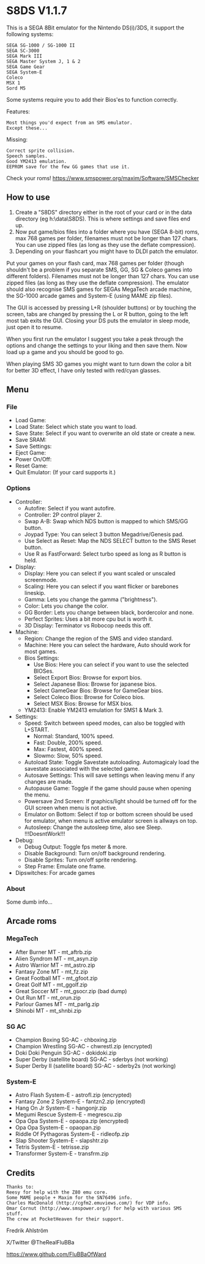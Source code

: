 # S8DS V1.1.7

This is a SEGA 8Bit emulator for the Nintendo DS(i)/3DS, it support the following systems:

	SEGA SG-1000 / SG-1000 II
	SEGA SC-3000
	SEGA Mark III
	SEGA Master System J, 1 & 2
	SEGA Game Gear
	SEGA System-E
	Coleco
	MSX 1
	Sord M5

Some systems require you to add their Bios'es to function correctly.

Features:

	Most things you'd expect from an SMS emulator.
	Except these...

Missing:

	Correct sprite collision.
	Speech samples.
	Good YM2413 emulation.
	EEPROM save for the few GG games that use it.

Check your roms!
https://www.smspower.org/maxim/Software/SMSChecker

## How to use

1. Create a "S8DS" directory either in the root of your card or in the data
 directory (eg h:\data\S8DS). This is where settings and save files end up.
2. Now put game/bios files into a folder where you have (SEGA 8-bit) roms, max
 768 games per folder, filenames must not be longer than 127 chars. You can use
 zipped files (as long as they use the deflate compression).
3. Depending on your flashcart you might have to DLDI patch the emulator.

Put your games on your flash card, max 768 games per folder (though shouldn't
be a problem if you separate SMS, GG, SG & Coleco games into different
folders). Filenames must not be longer than 127 chars. You can use zipped
files (as long as they use the deflate compression). The emulator should also
recognise SMS games for SEGAs MegaTech arcade machine, the SG-1000 arcade
games and System-E (using MAME zip files).

The GUI is accessed by pressing L+R (shoulder buttons) or by touching the
screen, tabs are changed by pressing the L or R button, going to the left most
tab exits the GUI. Closing your DS puts the emulator in sleep mode, just open
it to resume.

When you first run the emulator I suggest you take a peak through the options
and change the settings to your liking and then save them.
Now load up a game and you should be good to go.

When playing SMS 3D games you might want to turn down the color a bit for
better 3D effect, I have only tested with red/cyan glasses.

## Menu

### File

* Load Game:
* Load State: Select which state you want to load.
* Save State: Select if you want to overwrite an old state or create a new.
* Save SRAM:
* Save Settings:
* Eject Game:
* Power On/Off:
* Reset Game:
* Quit Emulator: (If your card supports it.)

### Options

* Controller:
  * Autofire: Select if you want autofire.
  * Controller: 2P control player 2.
  * Swap A-B: Swap which NDS button is mapped to which SMS/GG button.
  * Joypad Type: You can select 3 button Megadrive/Genesis pad.
  * Use Select as Reset: Map the NDS SELECT button to the SMS Reset button.
  * Use R as FastForward: Select turbo speed as long as R button is held.
* Display:
  * Display: Here you can select if you want scaled or unscaled screenmode.
  * Scaling: Here you can select if you want flicker or barebones lineskip.
  * Gamma: Lets you change the gamma ("brightness").
  * Color: Lets you change the color.
  * GG Border: Lets you change between black, bordercolor and none.
  * Perfect Sprites: Uses a bit more cpu but is worth it.
  * 3D Display: Terminator vs Robocop needs this off.
* Machine:
  * Region: Change the region of the SMS and video standard.
  * Machine: Here you can select the hardware, Auto should work for most games.
  * Bios Settings:
    * Use Bios: Here you can select if you want to use the selected BIOSes.
    * Select Export Bios: Browse for export bios.
    * Select Japanese Bios: Browse for japanese bios.
    * Select GameGear Bios: Browse for GameGear bios.
    * Select Coleco Bios: Browse for Coleco bios.
    * Select MSX Bios: Browse for MSX bios.
  * YM2413: Enable YM2413 emulation for SMS1 & Mark 3.
* Settings:
  * Speed: Switch between speed modes, can also be toggled with L+START.
    * Normal: Standard, 100% speed.
    * Fast: Double, 200% speed.
    * Max: Fastest, 400% speed.
    * Slowmo: Slow, 50% speed.
  * Autoload State: Toggle Savestate autoloading. Automagicaly load the
   savestate associated with the selected game.
  * Autosave Settings: This will save settings when leaving menu if any
   changes are made.
  * Autopause Game: Toggle if the game should pause when opening the menu.
  * Powersave 2nd Screen: If graphics/light should be turned off for the GUI
   screen when menu is not active.
  * Emulator on Bottom: Select if top or bottom screen should be used for
   emulator, when menu is active emulator screen is allways on top.
  * Autosleep: Change the autosleep time, also see Sleep. !!!DoesntWork!!!
* Debug:
  * Debug Output: Toggle fps meter & more.
  * Disable Background: Turn on/off background rendering.
  * Disable Sprites: Turn on/off sprite rendering.
  * Step Frame: Emulate one frame.
* Dipswitches: For arcade games

### About

Some dumb info...

## Arcade roms

### MegaTech

* After Burner MT - mt_aftrb.zip
* Alien Syndrom MT - mt_asyn.zip
* Astro Warrior MT - mt_astro.zip
* Fantasy Zone MT - mt_fz.zip
* Great Football MT - mt_gfoot.zip
* Great Golf MT - mt_ggolf.zip
* Great Soccer MT - mt_gsocr.zip (bad dump)
* Out Run MT - mt_orun.zip
* Parlour Games MT - mt_parlg.zip
* Shinobi MT - mt_shnbi.zip

### SG AC

* Champion Boxing SG-AC - chboxing.zip
* Champion Wrestling SG-AC - chwrestl.zip (encrypted)
* Doki Doki Penguin SG-AC - dokidoki.zip
* Super Derby (satellite board) SG-AC - sderbys (not working)
* Super Derby II (satellite board) SG-AC - sderby2s (not working)

### System-E

* Astro Flash System-E - astrofl.zip (encrypted)
* Fantasy Zone 2 System-E - fantzn2.zip (encrypted)
* Hang On Jr System-E - hangonjr.zip
* Megumi Rescue System-E - megrescu.zip
* Opa Opa System-E - opaopa.zip (encrypted)
* Opa Opa System-E - opaopan.zip
* Riddle Of Pythagoras System-E - ridleofp.zip
* Slap Shooter System-E - slapshtr.zip
* Tetris System-E - tetrisse.zip
* Transformer System-E - transfrm.zip

## Credits

```text
Thanks to:
Reesy for help with the Z80 emu core.
Some MAME people + Maxim for the SN76496 info.
Charles MacDonald (http://cgfm2.emuviews.com/) for VDP info.
Omar Cornut (http://www.smspower.org/) for help with various SMS stuff.
The crew at PocketHeaven for their support.
```

Fredrik Ahlström

X/Twitter @TheRealFluBBa

https://www.github.com/FluBBaOfWard
